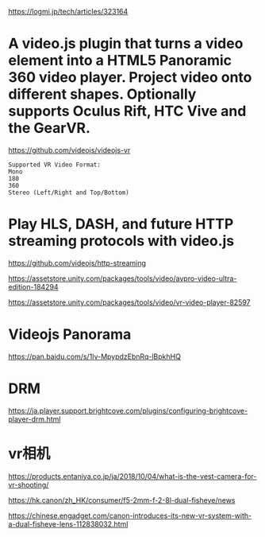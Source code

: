 https://logmi.jp/tech/articles/323164

# A video.js plugin that turns a video element into a HTML5 Panoramic 360 video player. Project video onto different shapes. Optionally supports Oculus Rift, HTC Vive and the GearVR.
https://github.com/videojs/videojs-vr

```
Supported VR Video Format:
Mono
180
360
Stereo (Left/Right and Top/Bottom)
```

# Play HLS, DASH, and future HTTP streaming protocols with video.js
https://github.com/videojs/http-streaming

https://assetstore.unity.com/packages/tools/video/avpro-video-ultra-edition-184294

https://assetstore.unity.com/packages/tools/video/vr-video-player-82597


# Videojs Panorama
https://pan.baidu.com/s/1Iv-MpypdzEbnRq-lBpkhHQ

# DRM
https://ja.player.support.brightcove.com/plugins/configuring-brightcove-player-drm.html

# vr相机
https://products.entaniya.co.jp/ja/2018/10/04/what-is-the-vest-camera-for-vr-shooting/

https://hk.canon/zh_HK/consumer/f5-2mm-f-2-8l-dual-fisheye/news


https://chinese.engadget.com/canon-introduces-its-new-vr-system-with-a-dual-fisheye-lens-112838032.html


